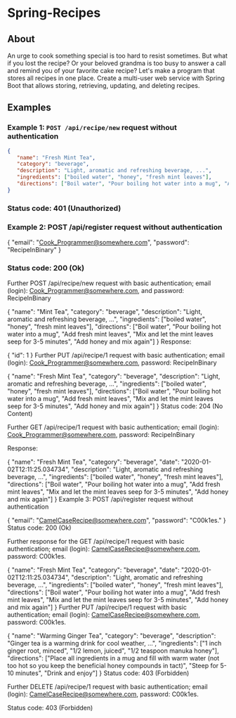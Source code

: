 # Spring-Recipes
## About
An urge to cook something special is too hard to resist sometimes. But what if you lost the recipe? Or your beloved grandma is too busy to answer a call and remind you of your favorite cake recipe? Let's make a program that stores all recipes in one place. Create a multi-user web service with Spring Boot that allows storing, retrieving, updating, and deleting recipes.

## Examples
### Example 1: `POST /api/recipe/new` request without authentication

```json
{
   "name": "Fresh Mint Tea",
   "category": "beverage",
   "description": "Light, aromatic and refreshing beverage, ...",
   "ingredients": ["boiled water", "honey", "fresh mint leaves"],
   "directions": ["Boil water", "Pour boiling hot water into a mug", "Add fresh mint leaves", "Mix and let the mint leaves seep for 3-5 minutes", "Add honey and mix again"]
}
```

### Status code: 401 (Unauthorized)

### Example 2: POST /api/register request without authentication

{
   "email": "Cook_Programmer@somewhere.com",
   "password": "RecipeInBinary"
}
### Status code: 200 (Ok)

Further POST /api/recipe/new request with basic authentication; email (login): Cook_Programmer@somewhere.com, and password: RecipeInBinary

{
   "name": "Mint Tea",
   "category": "beverage",
   "description": "Light, aromatic and refreshing beverage, ...",
   "ingredients": ["boiled water", "honey", "fresh mint leaves"],
   "directions": ["Boil water", "Pour boiling hot water into a mug", "Add fresh mint leaves", "Mix and let the mint leaves seep for 3-5 minutes", "Add honey and mix again"]
}
Response:

{
   "id": 1
}
Further PUT /api/recipe/1 request with basic authentication; email (login): Cook_Programmer@somewhere.com, password: RecipeInBinary

{
   "name": "Fresh Mint Tea",
   "category": "beverage",
   "description": "Light, aromatic and refreshing beverage, ...",
   "ingredients": ["boiled water", "honey", "fresh mint leaves"],
   "directions": ["Boil water", "Pour boiling hot water into a mug", "Add fresh mint leaves", "Mix and let the mint leaves seep for 3-5 minutes", "Add honey and mix again"]
}
Status code: 204 (No Content)

Further GET /api/recipe/1 request with basic authentication; email (login): Cook_Programmer@somewhere.com, password: RecipeInBinary

Response:

{
   "name": "Fresh Mint Tea",
   "category": "beverage",
   "date": "2020-01-02T12:11:25.034734",
   "description": "Light, aromatic and refreshing beverage, ...",
   "ingredients": ["boiled water", "honey", "fresh mint leaves"],
   "directions": ["Boil water", "Pour boiling hot water into a mug", "Add fresh mint leaves", "Mix and let the mint leaves seep for 3-5 minutes", "Add honey and mix again"]
}
Example 3: POST /api/register request without authentication

{
   "email": "CamelCaseRecipe@somewhere.com",
   "password": "C00k1es."
}
Status code: 200 (Ok)

Further response for the GET /api/recipe/1 request with basic authentication; email (login): CamelCaseRecipe@somewhere.com, password: C00k1es.

{
   "name": "Fresh Mint Tea",
   "category": "beverage",
   "date": "2020-01-02T12:11:25.034734",
   "description": "Light, aromatic and refreshing beverage, ...",
   "ingredients": ["boiled water", "honey", "fresh mint leaves"],
   "directions": ["Boil water", "Pour boiling hot water into a mug", "Add fresh mint leaves", "Mix and let the mint leaves seep for 3-5 minutes", "Add honey and mix again"]
}
Further PUT /api/recipe/1 request with basic authentication; email (login): CamelCaseRecipe@somewhere.com, password: C00k1es.

{
   "name": "Warming Ginger Tea",
   "category": "beverage",
   "description": "Ginger tea is a warming drink for cool weather, ...",
   "ingredients": ["1 inch ginger root, minced", "1/2 lemon, juiced", "1/2 teaspoon manuka honey"],
   "directions": ["Place all ingredients in a mug and fill with warm water (not too hot so you keep the beneficial honey compounds in tact)", "Steep for 5-10 minutes", "Drink and enjoy"]
}
Status code: 403 (Forbidden)

Further DELETE /api/recipe/1 request with basic authentication; email (login): CamelCaseRecipe@somewhere.com, password: C00k1es.

Status code: 403 (Forbidden)
